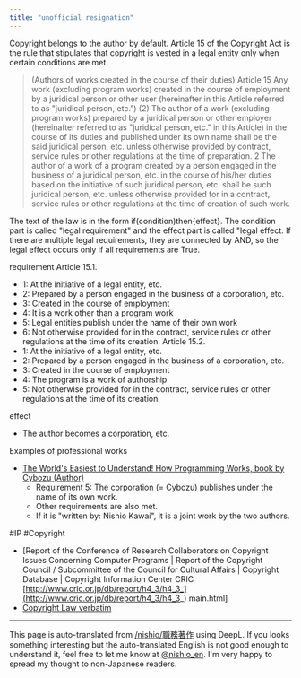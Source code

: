 ```yaml
---
title: "unofficial resignation"
---
```


Copyright belongs to the author by default. Article 15 of the Copyright Act is the rule that stipulates that copyright is vested in a legal entity only when certain conditions are met.
>  (Authors of works created in the course of their duties)
> Article 15 Any work (excluding program works) created in the course of employment by a juridical person or other user (hereinafter in this Article referred to as "juridical person, etc.")  (2) The author of a work (excluding program works) prepared by a juridical person or other employer (hereinafter referred to as "juridical person, etc." in this Article) in the course of its duties and published under its own name shall be the said juridical person, etc. unless otherwise provided by contract, service rules or other regulations at the time of preparation.
> 2 The author of a work of a program created by a person engaged in the business of a juridical person, etc. in the course of his/her duties based on the initiative of such juridical person, etc. shall be such juridical person, etc. unless otherwise provided for in a contract, service rules or other regulations at the time of creation of such work.

The text of the law is in the form if(condition)then{effect}. The condition part is called "legal requirement" and the effect part is called "legal effect.
If there are multiple legal requirements, they are connected by AND, so the legal effect occurs only if all requirements are True.

requirement
Article 15.1.
- 1: At the initiative of a legal entity, etc.
- 2: Prepared by a person engaged in the business of a corporation, etc.
- 3: Created in the course of employment
- 4: It is a work other than a program work
- 5: Legal entities publish under the name of their own work
- 6: Not otherwise provided for in the contract, service rules or other regulations at the time of its creation.
Article 15.2.
- 1: At the initiative of a legal entity, etc.
- 2: Prepared by a person engaged in the business of a corporation, etc.
- 3: Created in the course of employment
- 4: The program is a work of authorship
- 5: Not otherwise provided for in the contract, service rules or other regulations at the time of its creation.

effect
- The author becomes a corporation, etc.

Examples of professional works
- [The World's Easiest to Understand! How Programming Works, book by Cybozu (Author)](https://amzn.to/2HOA6Lf)
    - Requirement 5: The corporation (= Cybozu) publishes under the name of its own work.
    - Other requirements are also met.
    - If it is "written by: Nishio Kawai", it is a joint work by the two authors.


#IP #Copyright

- [Report of the Conference of Research Collaborators on Copyright Issues Concerning Computer Programs | Report of the Copyright Council / Subcommittee of the Council for Cultural Affairs | Copyright Database | Copyright Information Center CRIC [http://www.cric.or.jp/db/report/h4_3/h4_3_](http://www.cric.or.jp/db/report/h4_3/h4_3_) main.html]
- [Copyright Law verbatim](http://hirao-pat.in.coocan.jp/copyright/right6.htm#right6_2)

---
This page is auto-translated from [/nishio/職務著作](https://scrapbox.io/nishio/職務著作) using DeepL. If you looks something interesting but the auto-translated English is not good enough to understand it, feel free to let me know at [@nishio_en](https://twitter.com/nishio_en). I'm very happy to spread my thought to non-Japanese readers.